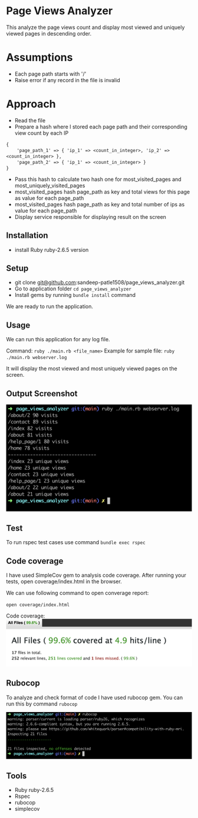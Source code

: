 # Page Views Analyzer
This analyze the page views count and display most viewed and uniquely viewed pages in descending order.  

# Assumptions
* Each page path starts with '/'
* Raise error if any record in the file is invalid

# Approach
* Read the file
* Prepare a hash where I stored each page path and their corresponding view count by each IP
````
{
    'page_path_1' => { 'ip_1' => <count_in_integer>, 'ip_2' => <count_in_integer> },
    'page_path_2' => { 'ip_1' => <count_in_integer> }
}
````
* Pass this hash to calculate two hash one for most_visited_pages and most_uniquely_visited_pages
* most_visited_pages hash page_path as key and total views for this page as value for each page_path
* most_visited_pages hash page_path as key and total number of ips as value for each page_path
* Display service responsible for displaying result on the screen
  
## Installation
* install Ruby ruby-2.6.5 version

## Setup
* git clone git@github.com:sandeep-patle1508/page_views_analyzer.git
* Go to application folder
`cd page_views_analyzer`
* Install gems by running `bundle install` command

We are ready to run the application.

## Usage
We can run this application for any log file. 

Command: `ruby ./main.rb <file_name>`
Example for sample file: `ruby ./main.rb webserver.log`

It will display the most viewed and most uniquely viewed pages on the screen.  

## Output Screenshot
![Screenshot](output.png)

## Test
To run rspec test cases use command `bundle exec rspec` 

## Code coverage
I have used SimpleCov gem to analysis code coverage. 
After running your tests, open coverage/index.html in the browser.

We can use following command to open converage report:

`open coverage/index.html` 

Code coverage:
![Screenshot](code-cov.png)

## Rubocop 
To analyze and check format of code I have used rubocop gem.
You can run this by command `rubocop`

![Screenshot](rubocop.png)

## Tools
* Ruby ruby-2.6.5
* Rspec
* rubocop
* simplecov




